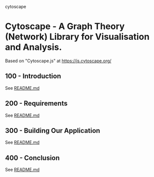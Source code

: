 cytoscape
# Cytoscape - A Graph Theory (Network) Library for Visualisation and Analysis.

Based on "Cytoscape.js" at https://js.cytoscape.org/

## 100 - Introduction

See [README.md](./100/README.md)

## 200 - Requirements

See [README.md](./200/README.md)

## 300 - Building Our Application

See [README.md](./300/README.md)

## 400 - Conclusion

See [README.md](./400/README.md)

